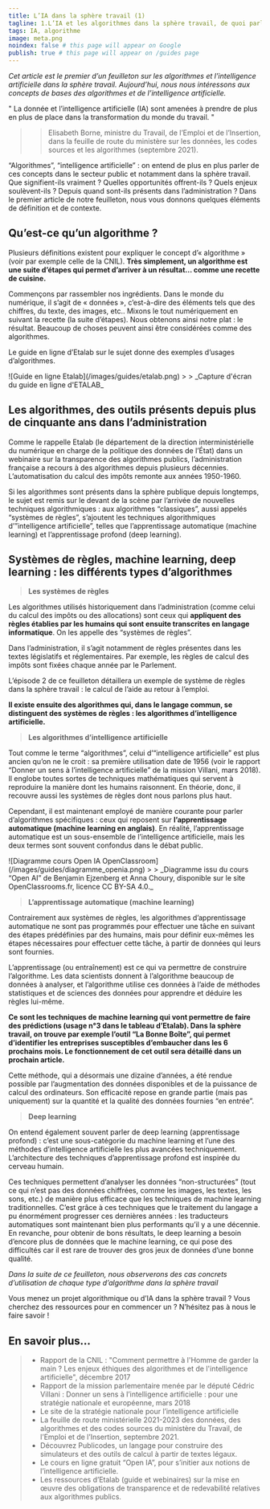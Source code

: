 ```yaml
---
title: L’IA dans la sphère travail (1)
tagline: 1.L’IA et les algorithmes dans la sphère travail, de quoi parle-t-on ?
tags: IA, algorithme
image: meta.png
noindex: false # this page will appear on Google
publish: true # this page will appear on /guides page
---
```


_Cet article est le premier d’un feuilleton sur les algorithmes et l’intelligence artificielle dans la sphère travail. Aujourd’hui, nous nous intéressons aux concepts de bases des algorithmes et de l’intelligence artificielle._

" La donnée et l’intelligence artificielle (IA) sont amenées à prendre de plus en plus de place dans la
transformation du monde du travail. "

> > Elisabeth Borne, ministre du Travail, de l’Emploi et de l’Insertion, dans <External href='https://www.data.gouv.fr/fr/datasets/feuilles-de-route-ministerielles-sur-la-politique-de-la-donnee-des-algorithmes-et-des-codes-sources/#'>la feuille de route du ministère sur les données, les codes sources et les algorithmes</External> (septembre 2021).

“Algorithmes”, “intelligence artificielle” : on entend de plus en plus parler de ces concepts dans le secteur public et notamment dans la sphère travail. Que signifient-ils vraiment ? Quelles opportunités offrent-ils ? Quels enjeux soulèvent-ils ? Depuis quand sont-ils présents dans l’administration ? Dans le premier article de notre feuilleton, nous vous donnons quelques éléments de définition et de contexte.

## Qu’est-ce qu’un algorithme ?

Plusieurs définitions existent pour expliquer le concept d’« algorithme » (voir par exemple celle de la <External href='https://www.cnil.fr/fr/definition/algorithme'>CNIL</External>). **Très simplement, un algorithme est une suite d’étapes qui permet d’arriver à un résultat… comme une recette de cuisine.**

Commençons par rassembler nos ingrédients. Dans le monde du numérique, il s’agit de « données », c’est-à-dire des éléments tels que des chiffres, du texte, des images, etc.. Mixons le tout numériquement en suivant la recette (la suite d’étapes). Nous obtenons ainsi notre plat : le résultat. Beaucoup de choses peuvent ainsi être considérées comme des algorithmes.

Le <External href='https://guides.etalab.gouv.fr/algorithmes/guide/#_1-a-quoi-servent-les-algorithmes-publics'>guide en ligne d’Etalab sur le sujet</External> donne des exemples d’usages d’algorithmes.

<Centered>
![Guide en ligne Etalab](/images/guides/etalab.png)
</Centered>
> > _Capture d'écran du guide en ligne d'ETALAB_

## Les algorithmes, des outils présents depuis plus de cinquante ans dans l’administration

Comme le rappelle <External href='https://www.etalab.gouv.fr/'>Etalab</External> (le département de la direction interministérielle du numérique en charge de la politique des données de l’État) dans un <External href='https://www.dailymotion.com/video/x7uqnv9'>webinaire</External> sur la transparence des algorithmes publics, l’administration française a recours à des algorithmes depuis plusieurs décennies. L’automatisation du calcul des impôts remonte aux années 1950-1960.

Si les algorithmes sont présents dans la sphère publique depuis longtemps, le sujet est remis sur le devant de la scène par l’arrivée de nouvelles techniques algorithmiques : aux algorithmes “classiques”, aussi appelés “systèmes de règles”, s’ajoutent les techniques algorithmiques d’”intelligence artificielle”, telles que l’apprentissage automatique (machine learning) et l’apprentissage profond (deep learning).

## Systèmes de règles, machine learning, deep learning : les différents types d’algorithmes

> **Les systèmes de règles**

Les algorithmes utilisés historiquement dans l’administration (comme celui du calcul des impôts ou des allocations) sont ceux qui **appliquent des règles établies par les humains qui sont ensuite transcrites en langage informatique**. On les appelle des “systèmes de règles”.

Dans l’administration, il s’agit notamment de règles présentes dans les textes législatifs et réglementaires. Par exemple, les règles de calcul des impôts sont fixées chaque année par le Parlement.

L’épisode 2 de ce feuilleton détaillera un exemple de système de règles dans la sphère travail : le calcul de l’aide au retour à l’emploi.

**Il existe ensuite des algorithmes qui, dans le langage commun, se distinguent des systèmes de règles : les algorithmes d’intelligence artificielle.**

> **Les algorithmes d’intelligence artificielle**

Tout comme le terme “algorithmes”, celui d’“intelligence artificielle” est plus ancien qu’on ne le croit : sa première utilisation date de 1956 (voir le rapport <External href='https://www.aiforhumanity.fr/pdfs/9782111457089_Rapport_Villani_accessible.pdf'>“Donner un sens à l’intelligence artificielle”</External> de la mission Villani, mars 2018). Il englobe toutes sortes de techniques mathématiques qui servent à reproduire la manière dont les humains raisonnent. En théorie, donc, il recouvre aussi les systèmes de règles dont nous parlons plus haut.

Cependant, il est maintenant employé de manière courante pour parler d’algorithmes spécifiques : ceux qui reposent sur **l’apprentissage automatique (machine learning en anglais)**. En réalité, l’apprentissage automatique est un sous-ensemble de l’intelligence artificielle, mais les deux termes sont souvent confondus dans le débat public.

<Centered>
![Diagramme cours Open IA OpenClassroom](/images/guides/diagramme_openia.png)
</Centered>
> > _<External href='https://openclassrooms.com/fr/courses/6417031-objectif-ia-initiez-vous-a-lintelligence-artificielle/6823506-apprehendez-le-deep-learning-ou-lapprentissage-profond'>Diagramme issu du cours “Open AI”</External> de Benjamin Ejzenberg et Anna Choury, disponible sur le site OpenClassrooms.fr, <External href='https://creativecommons.org/licenses/by-nc-sa/4.0/deed.fr'>licence CC BY-SA 4.0.</External>_

> **L’apprentissage automatique (machine learning)**

Contrairement aux systèmes de règles, les algorithmes d’apprentissage automatique ne sont pas programmés pour effectuer une tâche en suivant des étapes prédéfinies par des humains, mais pour définir eux-mêmes les étapes nécessaires pour effectuer cette tâche, à partir de données qui leurs sont fournies.

L’apprentissage (ou entraînement) est ce qui va permettre de construire l’algorithme. Les data scientists donnent à l’algorithme beaucoup de données à analyser, et l’algorithme utilise ces données à l’aide de méthodes statistiques et de sciences des données pour apprendre et déduire les règles lui-même.

**Ce sont les techniques de machine learning qui vont permettre de faire des prédictions (usage n°3 dans le tableau d’Etalab). Dans la sphère travail, on trouve par exemple l’outil “La Bonne Boîte”, qui permet d’identifier les entreprises susceptibles d’embaucher dans les 6 prochains mois. Le fonctionnement de cet outil sera détaillé dans un prochain article.**

Cette méthode, qui a désormais une dizaine d’années, a été rendue possible par l’augmentation des données disponibles et de la puissance de calcul des ordinateurs. Son efficacité repose en grande partie (mais pas uniquement) sur la quantité et la qualité des données fournies “en entrée”.

> **Deep learning**

On entend également souvent parler de deep learning (apprentissage profond) : c’est une sous-catégorie du machine learning et l’une des méthodes d’intelligence artificielle les plus avancées techniquement. L’architecture des techniques d’apprentissage profond est inspirée du cerveau humain.

Ces techniques permettent d’analyser les données “non-structurées” (tout ce qui n’est pas des données chiffrées, comme les images, les textes, les sons, etc.) de manière plus efficace que les techniques de machine learning traditionnelles. C’est grâce à ces techniques que le traitement du langage a pu énormément progresser ces dernières années : les traducteurs automatiques sont maintenant bien plus performants qu’il y a une décennie.
En revanche, pour obtenir de bons résultats, le deep learning a besoin d’encore plus de données que le machine learning, ce qui pose des difficultés car il est rare de trouver des gros jeux de données d’une bonne qualité.

_Dans la suite de ce feuilleton, nous observerons des cas concrets d’utilisation de chaque type d’algorithme dans la sphère travail_

Vous menez un projet algorithmique ou d’IA dans la sphère travail ? Vous cherchez des ressources pour en commencer un ? N’hésitez pas à nous le faire savoir !

## En savoir plus…

> - Rapport de la CNIL : <External href='https://www.cnil.fr/sites/default/files/atoms/files/cnil_rapport_garder_la_main_web.pdf'>"Comment permettre à l'Homme de garder la main ? Les enjeux éthiques des algorithmes et de l'intelligence artificielle"</External>, décembre 2017
> - Rapport de la mission parlementaire menée par le député Cédric Villani : <External href='https://www.aiforhumanity.fr/pdfs/9782111457089_Rapport_Villani_accessible.pdf'>Donner un sens à l’intelligence artificielle : pour une stratégie nationale et européenne, mars 2018</External>
> - Le site de la <External href='https://www.intelligence-artificielle.gouv.fr/fr'>stratégie nationale pour l’intelligence artificielle</External>
> - <External href='https://www.data.gouv.fr/fr/datasets/feuilles-de-route-ministerielles-sur-la-politique-de-la-donnee-des-algorithmes-et-des-codes-sources/#'>La feuille de route ministérielle 2021-2023 des données, des algorithmes et des codes sources du ministère du Travail, de l’Emploi et de l’Insertion</External>, septembre 2021.
> - <External href='https://ressourcerie.fabrique.social.gouv.fr/articles/publicode-art'>Découvrez Publicodes</External>, un langage pour construire des simulateurs et des outils de calcul à partir de textes légaux.
> - <External href='https://openclassrooms.com/fr/courses/6417031-objectif-ia-initiez-vous-a-lintelligence-artificielle/6822571-evaluez-limpact-de-lintelligence-artificielle-sur-le-travail'>Le cours en ligne gratuit “Open IA”</External>, pour s’initier aux notions de l’intelligence artificielle.
> - <External href='https://guides.etalab.gouv.fr/algorithmes/'>Les ressources d’Etalab (guide et webinaires)</External> sur la mise en œuvre des obligations de transparence et de redevabilité relatives aux algorithmes publics.
